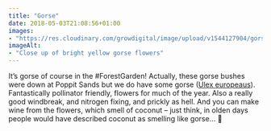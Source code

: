 ```yaml
---
title: "Gorse"
date: 2018-05-03T21:08:56+01:00
images: 
- "https://res.cloudinary.com/growdigital/image/upload/v1544127904/gorse-41826726632.jpg"
imageAlt: 
- "Close up of bright yellow gorse flowers"
---
```


It’s gorse of course in the #ForestGarden! Actually, these gorse bushes were down at Poppit Sands but we do have some gorse ([Ulex europeaus](https://www.pfaf.org/user/Plant.aspx?LatinName=Ulex+europaeus)). Fantastically pollinator friendly, flowers for much of the year. Also a really good windbreak, and nitrogen fixing, and prickly as hell. And you can make wine from the flowers, which smell of coconut – just think, in olden days people would have described coconut as smelling like gorse… 🤔
